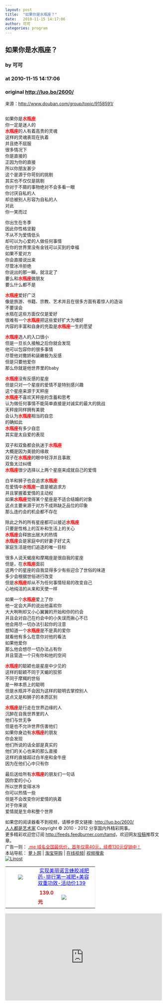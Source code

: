 ```yaml
---
layout: post
title:  "如果你是水瓶座？"
date:   2010-11-15 14:17:06
author: 可可
categories: program
---
```


## 如果你是水瓶座？
### by 可可
### at 2010-11-15 14:17:06
### original <http://luo.bo/2600/>

<p>来源：<a href="http://www.douban.com/group/topic/9158591/">http://www.douban.com/group/topic/9158591/</a></p><p><img src="http://dulei.si/files/2d27b6a78bfc18eb86e785716dc71921.jpg" border="0" alt=""></p><p>如果你是<strong><span style="color:#ff0000">水瓶座</span></strong><br> 你一定是迷人的<br> <strong><span style="color:#ff0000">水瓶座</span></strong>的人有着高贵的灵魂<br> 这样的灵魂表现在执着<br> 并且绝不屈服<br> 很多情况下<br> 你是直接的<br> 正因为你的直接<br> 所以你朋友甚少<br> 这个是源于你苛刻的挑剔<br> 其实也不仅仅是挑剔<br> 你对于不屑的事物绝对不会多看一眼<br> 你讨厌自私的人<br> 却总被别人形容为自私的人<br> 对此<br> 你一笑而过</p><p>你出生在冬季<br> 因此你性格坚毅<br> 不从不为爱情低头<br> 却可以为心爱的人做任何事情<br> 在你的世界里没有金钱可以买到的幸福<br> 如果不爱对方<br> 你会直接说出来<br> 尽管冰冷拒绝<br> 你说出的那一瞬，就注定了<br> 要么和<strong><span style="color:#ff0000">水瓶座</span></strong>做朋友<br> 要么什么都不是<span></span></p><p><strong><span style="color:#ff0000">水瓶座</span></strong>爱好广泛<br> 像是旅游、书籍、宗教、艺术并且在很多方面有着惊人的造诣<br> 不要误会<br> 水瓶在这些方面仅仅是爱好<br> 很难有一个<strong><span style="color:#ff0000">水瓶座</span></strong>把这些爱好扩大为嗜好<br> 内容的丰富和自身的充盈是<strong><span style="color:#ff0000">水瓶座</span></strong>一生的愿望</p><p><strong><span style="color:#ff0000">水瓶座</span></strong>选人的入口很小<br> 但是一旦长久接触之后你就会发现<br> 他可以包容你的很多事情<br> 尽管他对撒娇和装嫩极为反感<br> 但是只要他爱你<br> 那么你就是他世界里的baby</p><p><strong><span style="color:#ff0000">水瓶座</span></strong>没有反感的星座<br> 但是只对一个星座的爱情不是特别感兴趣<br> 这个星座来源于天秤座<br> <strong><span style="color:#ff0000">水瓶座</span></strong>不喜欢天秤座的含蓄和思考<br> 认为做任何事情不能简单直接是对诚实的最大的挑战<br> 天秤座同样拥有美貌<br> 会认为<strong><span style="color:#ff0000">水瓶座</span></strong>相当的自恋<br> 的确如此<br> <strong><span style="color:#ff0000">水瓶座</span></strong>有多少自恋<br> 其实是太自爱的表现</p><p>双子和双鱼都会执迷于<strong><span style="color:#ff0000">水瓶座</span></strong><br> 大概是因为美貌的缘故<br> 双子在<strong><span style="color:#ff0000">水瓶座</span></strong>的眼中轻浮并且事故<br> 双鱼太过纠缠<br> <strong><span style="color:#ff0000">水瓶座</span></strong>很少选择以上两个星座来成就自己的爱情</p><p>白羊和狮子也会追求<strong><span style="color:#ff0000">水瓶座</span></strong><br> 在爱情中<strong><span style="color:#ff0000">水瓶座</span></strong>一直是被追求方<br> 并且掌握着爱情的主动权<br> 如果<strong><span style="color:#ff0000">水瓶座</span></strong>觉得某个星座是不适合结婚的对象<br> 这点主要来源于对方不成熟缺乏品位的印象<br> 那么连约会的机会都不存在</p><p>除此之外的所有星座都可以接近<strong><span style="color:#ff0000">水瓶座</span></strong><br> 只要是性格上的互补和生活上的关心<br> <strong><span style="color:#ff0000">水瓶座</span></strong>会释放出居大的热情<br> <strong><span style="color:#ff0000">水瓶座</span></strong>会是家庭中的好妻子好丈夫<br> 家庭生活是他们追逐的唯一目标</p><p>很多人说天蝎座和摩羯座是很自我的星座<br> 但是，在<strong><span style="color:#ff0000">水瓶座</span></strong>面前<br> 这两个的星座的自我显得多少有些迎合了世俗的味道<br> 多少会根据世俗进行改变<br> 但是<strong><span style="color:#ff0000">水瓶座</span></strong>却从不为任何事情轻易的改变自己<br> 心地纯洁的从来和天使一样</p><p>如果一个<strong><span style="color:#ff0000">水瓶座</span></strong>爱上了你<br> 他一定会大声的说出他喜欢你<br> 大大咧咧却又小心翼翼的开始和你的约会<br> 并且会对自己在约会中的小失误而揪心不已<br> 他会用尽一切办法引起你的注意<br> 想知道一个<strong><span style="color:#ff0000">水瓶座</span></strong>是不是真的爱你<br> 就看他有多么在意你对他的看法<br> 如果他爱你<br> 那么他会想尽一切办法占有你<br> 并且营造一个只有你和他的空间</p><p><strong><span style="color:#ff0000">水瓶座</span></strong>的聪颖也是星座中少见的<br> 这样的聪颖不同于天蝎的狡邪<br> 不同于摩羯的世俗<br> 是一种本质上的聪明<br> 但是水瓶并不会因为这样的聪明去掌控别人<br> 这点又是和狮子的本质区别</p><p><strong><span style="color:#ff0000">水瓶座</span></strong>是行走在世界边缘的人<br> 沉醉在自我世界里的人<br> 他们与世无争<br> 但是也不允许世界伤害他们<br> 如果你身边有<strong><span style="color:#ff0000">水瓶座</span></strong>的朋友<br> 你会发现<br> 他们所说的话全部是真实的<br> 他们的关心也来的那么直接<br> 这样的直接超过白羊座和金牛座<br> 因为在他们心中只有你</p><p>最后送给所有<strong><span style="color:#ff0000">水瓶座</span></strong>的朋友们一句话<br> 因你爱的小心<br> 所以世界变得冰冷<br> 你可以热情一些<br> 但是不会改变你对爱情的执着<br> 对于你来说<br> 爱情就是生命和整个世界</p><p>如果您的阅读器看不到视频，请移步原文链接: <a href="http://luo.bo/2600/">http://luo.bo/2600/</a> <br> <a href="http://luo.bo/">人人都是艺术家</a> Copyright ©   2010 - 2012 分享国内外精彩网事。<br> 更多精彩欢迎您订阅 <a href="http://feeds.feedburner.com/tamd">http://feeds.feedburner.com/tamd</a>，欢迎网友<a href="http://luo.bo/delivery/">投稿</a>推荐文章。<br> 广告一则： <a href="http://zi.mu/domain"><font color="red">.me 域名全国最低价，首年仅需40元，续费130元促销中！</font></a><br> 本站导航： <a href="http://luo.bo/">萝卜网</a> | <a href="http://tao.luo.bo/">淘宝导购</a> | <a href="http://v2.luo.bo/">在线视频</a>| <a href="http://v.luo.bo/">视频搜索</a><br> <a href="http://zi.mu/linost" title="Linost"><img src="http://dulei.si/files/966647b88eb7c4530535056df8d2d83f.gif" alt="Linost" border="0"></a> <br><table cellpadding="0" cellspacing="0" bgcolor="#FFFFFF" style="width:290px;border:1px solid #e6e6e6"><tr><td rowspan="2" align="center"><div style="margin:5px auto;width:80px;height:80px"><a href="http://s.click.taobao.com/t_1?i=qvFXFNo5sVGhzg%3D%3D&amp;p=mm_11009023_0_0&amp;n=12" style="width:80px;margin:0px;padding:0px;height:80px;overflow:hidden"><img style="margin:0px;border:none" src="http://image.taobao.com/bao/uploaded/http://img02.taobaocdn.com/bao/uploaded/i2/T1ISRKXd0HXXcHFYrc_125833.jpg_sum.jpg"></a></div><div></div></td><td colspan="2"><a href="http://s.click.taobao.com/t_1?i=qvFXFNo5sVGhzg%3D%3D&amp;p=mm_11009023_0_0&amp;n=12" style="height:40px;width:180px;margin:5px;line-height:20px;color:#0000ff">实现美丽诺言蜂胶减肥药-排行第一减肥+美容双重功效-活动价139</a></td></tr><tr><td> <span style="font-weight:600;margin:5px;line-height:30px;color:#cc0000">139.0元</span></td><td width="100px"><a href="http://s.click.taobao.com/t_1?i=qvFXFNo5sVGhzg%3D%3D&amp;p=mm_11009023_0_0&amp;n=12"><img name="" style="margin:0px;line-height:24px;vertical-align:text-bottom;border:none" src="http://img.alimama.cn/images/tbk/cps/fgetccode_btn.gif"></a></td></tr></table> <p><iframe src="http://feedads.g.doubleclick.net/~ah/f/7sv1ooo89v8jfelhdjk8plpa64/300/250?ca=1&amp;fh=280#http%3A%2F%2Fluo.bo%2F2600%2F" width="100%" height="280" frameborder="0" scrolling="no" marginwidth="0" marginheight="0"></iframe></p></p>